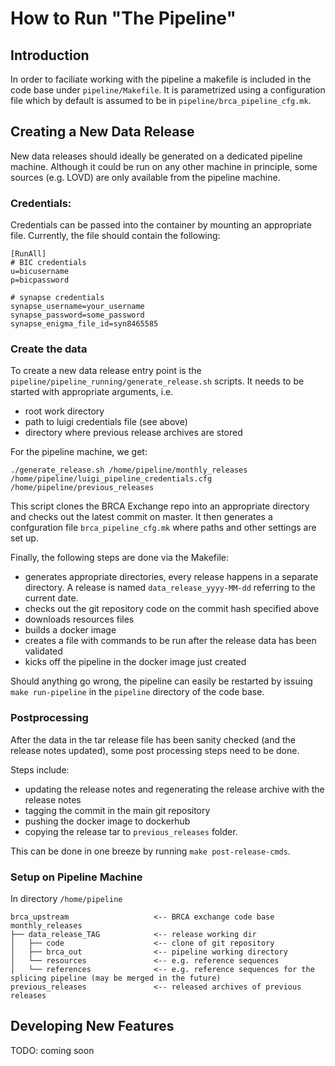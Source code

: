 # How to Run "The Pipeline"

## Introduction

In order to faciliate working with the pipeline a makefile is included in the code base under `pipeline/Makefile`. It is parametrized using a configuration file which by default is assumed to be in `pipeline/brca_pipeline_cfg.mk`.

## Creating a New Data Release

New data releases should ideally be generated on a dedicated pipeline machine. Although it could be run on any other machine in principle, some sources (e.g. LOVD) are only available from the pipeline machine.

### Credentials:

Credentials can be passed into the container by mounting an appropriate file. Currently, the file should contain the following:

```
[RunAll]
# BIC credentials
u=bicusername
p=bicpassword

# synapse credentials
synapse_username=your_username
synapse_password=some_password
synapse_enigma_file_id=syn8465585

```


### Create the data
To create a new data release entry point is the `pipeline/pipeline_running/generate_release.sh` scripts. It needs to be started with appropriate arguments, i.e.

 * root work directory
 * path to luigi credentials file (see above)
 * directory where previous release archives are stored

For the pipeline machine, we get:

```
./generate_release.sh /home/pipeline/monthly_releases /home/pipeline/luigi_pipeline_credentials.cfg /home/pipeline/previous_releases
```

This script clones the BRCA Exchange repo into an appropriate directory and checks out the latest commit on master. It then generates a confguration file `brca_pipeline_cfg.mk` where paths and other settings are set up.

Finally, the following steps are done via the Makefile: 
 * generates appropriate directories, every release happens in a separate directory. A release is named `data_release_yyyy-MM-dd` referring to the current date.
 * checks out the git repository code on the commit hash specified above
 * downloads resources files
 * builds a docker image
 * creates a file with commands to be run after the release data has been validated
 * kicks off the pipeline in the docker image just created

Should anything go wrong, the pipeline can easily be restarted by issuing `make run-pipeline` in the `pipeline` directory of the code base.

### Postprocessing

After the data in the tar release file has been sanity checked (and the release notes updated), some post processing steps need to be done.

Steps include:
 * updating the release notes and regenerating the release archive with the release notes
 * tagging the commit in the main git repository
 * pushing the docker image to dockerhub
 * copying the release tar to `previous_releases` folder.

This can be done in one breeze by running `make post-release-cmds`.

### Setup on Pipeline Machine

In directory `/home/pipeline`

```
brca_upstream                   <-- BRCA exchange code base
monthly_releases
├── data_release_TAG            <-- release working dir
│   ├── code                    <-- clone of git repository 
│   ├── brca_out                <-- pipeline working directory
│   └── resources               <-- e.g. reference sequences
│   └── references              <-- e.g. reference sequences for the splicing pipeline (may be merged in the future)
previous_releases               <-- released archives of previous releases
```

## Developing New Features

TODO: coming soon
